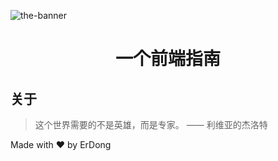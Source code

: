 <p align="center">

![the-banner](https://tva1.sinaimg.cn/large/008i3skNly1gu8gb3c22gj60ok0g5q4k02.jpg)

</p>

<h1 align="center">一个前端指南</h1>

## 关于

> 这个世界需要的不是英雄，而是专家。 —— 利维亚的杰洛特

Made with ❤️ by ErDong
